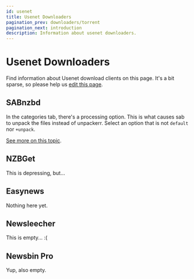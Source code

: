 ```yaml
---
id: usenet
title: Usenet Downloaders
pagination_prev: downloaders/torrent
pagination_next: introduction
description: Information about usenet downloaders.
---
```


# Usenet Downloaders

Find information about Usenet download clients on this page. It's a bit sparse, so please help us
[edit this page](https://github.com/Unpackerr/unpackerr.github.io/blob/main/docs/downloaders/usenet.md).

## SABnzbd

In the categories tab, there's a processing option.
This is what causes sab to unpack the files instead of unpackerr.
Select an option that is not `default` nor `+unpack`.

[See more on this topic](https://github.com/Unpackerr/unpackerr/issues/285).

## NZBGet

This is depressing, but...

## Easynews

Nothing here yet.

## Newsleecher

This is empty... :(

## Newsbin Pro

Yup, also empty.
